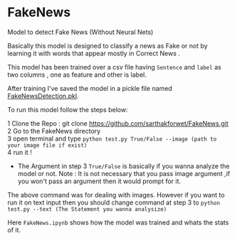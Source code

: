 # FakeNews
Model to detect Fake News (Without Neural Nets)

Basically this model is designed to classify a news as Fake or not by learning it with words that appear mostly in Correct News . 

This model has been trained over a csv file having `Sentence` and `label` as two columns , one as feature and other is label.

After training I've saved the model in a pickle file named <a href ="https://drive.google.com/drive/u/0/folders/1A_fyCbB1JcUVkybIDRVPjO8EjxOgL8Kr">FakeNewsDetection.pkl</a>.


To run this model follow the steps below:
 
  1 Clone the Repo : git clone <a>https://github.com/sarthakforwet/FakeNews.git</a><br>
  2 Go to the FakeNews directory<br>
  3 open terminal and type `python test.py True/False --image (path to your image file if exist)`<br> 
  4 run it !

 - The Argument in step 3 `True/False` is basically if you wanna analyze the model or not. 
Note : It is not necessary that you pass image argument ,if you won't pass an argument then it would prompt for it.

The above command was for dealing with images. However if you want to run it on text input then you should change command at step 3 to 
`python test.py --text (The Statement you wanna analysize)`  

Here `FakeNews.ipynb` shows how the model was trained and whats the stats of it.
